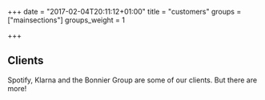 +++
date = "2017-02-04T20:11:12+01:00"
title = "customers"
groups = ["mainsections"]
groups_weight = 1

+++

## Clients
Spotify, Klarna and the Bonnier Group are some of our clients. But there are more!
